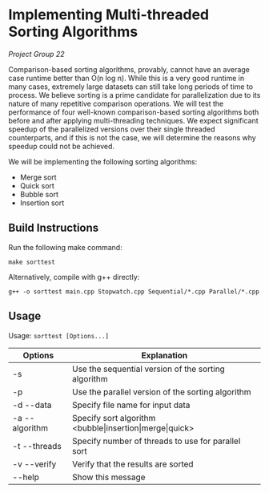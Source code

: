 # Implementing Multi-threaded Sorting Algorithms

*Project Group 22*

Comparison-based sorting algorithms, provably, cannot have an average case runtime better than O(n log n). 
While this is a very good runtime in many cases, extremely large datasets can still take long periods of time to process. 
We believe sorting is a prime candidate for parallelization due to its nature of many repetitive comparison operations. 
We will test the performance of four well-known comparison-based sorting algorithms both before and after applying multi-threading techniques. 
We expect significant speedup of the parallelized versions over their single threaded counterparts, and if this is not the case, 
we will determine the reasons why speedup could not be achieved.

We will be implementing the following sorting algorithms:

- Merge sort
- Quick sort
- Bubble sort
- Insertion sort

## Build Instructions

Run the following make command:

`make sorttest`

Alternatively, compile with g++ directly:

`g++ -o sorttest main.cpp Stopwatch.cpp Sequential/*.cpp Parallel/*.cpp`

## Usage

Usage: `sorttest [Options...]`

| Options        | Explanation                                                |
| -------------- | ---------------------------------------------------------- |
| -s             | Use the sequential version of the sorting algorithm        |
| -p             | Use the parallel version of the sorting algorithm          |
| -d --data      | Specify file name for input data                           |
| -a --algorithm | Specify sort algorithm \<bubble\|insertion\|merge\|quick\> |
| -t --threads   | Specify number of threads to use for parallel sort         |
| -v --verify    | Verify that the results are sorted                         |
|    --help      | Show this message                                          |
